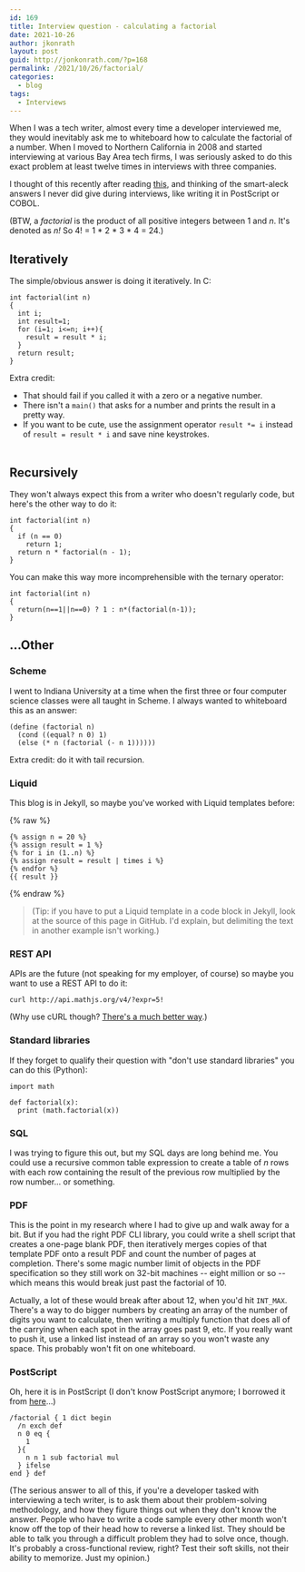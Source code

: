```yaml
---
id: 169
title: Interview question - calculating a factorial
date: 2021-10-26
author: jkonrath
layout: post
guid: http://jonkonrath.com/?p=168
permalink: /2021/10/26/factorial/
categories:
  - blog
tags:
  - Interviews
---
```


When I was a tech writer, almost every time a developer interviewed me, they would inevitably ask me to whiteboard how to calculate the factorial of a number. When I moved to Northern California in 2008 and started interviewing at various Bay Area tech firms, I was seriously asked to do this exact problem at least twelve times in interviews with three companies.

I thought of this recently after reading [this](https://codingkaiser.blog/2021/10/20/most-bizzare-sorting-algorithms-you-will-ever-see/), and thinking of the smart-aleck answers I never did give during interviews, like writing it in PostScript or COBOL.

(BTW, a _factorial_ is the product of all positive integers between 1 and _n_. It's denoted as _n!_ So 4! = 1 * 2 * 3 * 4 = 24.)

## Iteratively

The simple/obvious answer is doing it iteratively. In C:

```
int factorial(int n)
{
  int i;
  int result=1;
  for (i=1; i<=n; i++){
    result = result * i;
  }
  return result;
}
```

Extra credit:

* That should fail if you called it with a zero or a negative number.
* There isn't a `main()` that asks for a number and prints the result in a pretty way.
* If you want to be cute, use the assignment operator `result *= i` instead of `result = result * i` and save nine keystrokes.
<br/><br/>

## Recursively

They won't always expect this from a writer who doesn't regularly code, but here's the other way to do it:

```
int factorial(int n)
{
  if (n == 0)
    return 1;
  return n * factorial(n - 1);
}
```

You can make this way more incomprehensible with the ternary operator:

```
int factorial(int n)
{
  return(n==1||n==0) ? 1 : n*(factorial(n-1));
}
```

## ...Other

### Scheme

I went to Indiana University at a time when the first three or four computer science classes were all taught in Scheme. I always wanted to whiteboard this as an answer:

```
(define (factorial n)
  (cond ((equal? n 0) 1)
  (else (* n (factorial (- n 1))))))
```

Extra credit: do it with tail recursion.

### Liquid

This blog is in Jekyll, so maybe you've worked with Liquid templates before:


{% raw %}
```
{% assign n = 20 %}
{% assign result = 1 %}
{% for i in (1..n) %}
{% assign result = result | times i %}
{% endfor %}
{{ result }}
```
{% endraw %}

> (Tip: if you have to put a Liquid template in a code block in Jekyll, look at the source of this page in GitHub. I'd explain, but delimiting the text in another example isn't working.)

### REST API

APIs are the future (not speaking for my employer, of course) so maybe you want to use a REST API to do it:

```
curl http://api.mathjs.org/v4/?expr=5!
```

(Why use cURL though? [There's a much better way](https://www.postman.com/downloads/).)


### Standard libraries

If they forget to qualify their question with "don't use standard libraries" you can do this (Python):
```
import math

def factorial(x):
  print (math.factorial(x))
```

### SQL

I was trying to figure this out, but my SQL days are long behind me. You could use a recursive common table expression to create a table of _n_ rows with each row containing the result of the previous row multiplied by the row number... or something.

### PDF

This is the point in my research where I had to give up and walk away for a bit. But if you had the right PDF CLI library, you could write a shell script that creates a one-page blank PDF, then iteratively merges copies of that template PDF onto a result PDF and count the number of pages at completion. There's some magic number limit of objects in the PDF specification so they still work on 32-bit machines -- eight million or so -- which means this would break just past the factorial of 10.

Actually, a lot of these would break after about 12, when you'd hit `INT_MAX`. There's a way to do bigger numbers by creating an array of the number of digits you want to calculate, then writing a multiply function that does all of the carrying when each spot in the array goes past 9, etc. If you really want to push it, use a linked list instead of an array so you won't waste any space. This probably won't fit on one whiteboard.


### PostScript

Oh, here it is in PostScript (I don't know PostScript anymore; I borrowed it from [here](https://personal.math.ubc.ca/~cass/graphics/manual/pdf/ch9.pdf)...)

```
/factorial { 1 dict begin
  /n exch def
  n 0 eq {
    1
  }{
    n n 1 sub factorial mul
  } ifelse
end } def
```

(The serious answer to all of this, if you're a developer tasked with interviewing a tech writer, is to ask them about their problem-solving methodology, and how they figure things out when they don't know the answer. People who have to write a code sample every other month won't know off the top of their head how to reverse a linked list. They should be able to talk you through a difficult problem they had to solve once, though. It's probably a cross-functional review, right? Test their soft skills, not their ability to memorize. Just my opinion.)
